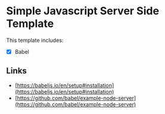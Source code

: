 # Simple Javascript Server Side Template

This template includes:
- [x]  Babel


## Links
- [https://babeljs.io/en/setup#installation](https://babeljs.io/en/setup#installation)
- [https://github.com/babel/example-node-server](https://github.com/babel/example-node-server)
